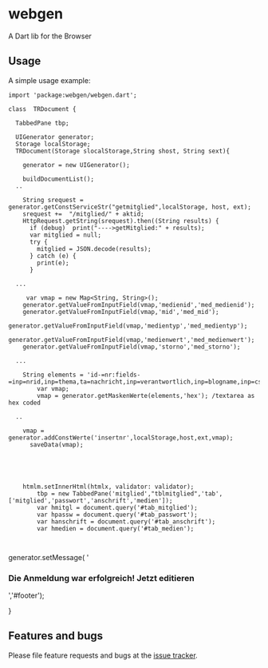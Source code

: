 # webgen

A Dart lib for the Browser

## Usage

A simple usage example:

  

```
import 'package:webgen/webgen.dart';

class  TRDocument {
  
  TabbedPane tbp;
  
  UIGenerator generator;
  Storage localStorage;
  TRDocument(Storage slocalStorage,String shost, String sext){
  
    generator = new UIGenerator();
     
    buildDocumentList();
  ..
     
    String srequest = generator.getConstServiceStr("getmitglied",localStorage, host, ext);
    srequest +=  "/mitglied/" + aktid;
    HttpRequest.getString(srequest).then((String results) {
      if (debug)  print("---->getMitglied:" + results);
      var mitglied = null;
      try {
        mitglied = JSON.decode(results);
      } catch (e) {
        print(e);
      }

  ...
  
     var vmap = new Map<String, String>();
    generator.getValueFromInputField(vmap,'medienid','med_medienid');
    generator.getValueFromInputField(vmap,'mid','med_mid');
    generator.getValueFromInputField(vmap,'medientyp','med_medientyp');
    generator.getValueFromInputField(vmap,'medienwert','med_medienwert');
    generator.getValueFromInputField(vmap,'storno','med_storno');

  ... 
    
    String elements = 'id-=nr:fields-=inp=nrid,inp=thema,ta=nachricht,inp=verantwortlich,inp=blogname,inp=cssclass,inp=verknuepft,inp=kategorie,inp=erstellt';
        var vmap;
        vmap = generator.getMaskenWerte(elements,'hex'); /textarea as hex coded
        
  ..
   
    vmap = generator.addConstWerte('insertnr',localStorage,host,ext,vmap);
      saveData(vmap);
   
   
        
    
    
    htmlm.setInnerHtml(htmlx, validator: validator);
        tbp = new TabbedPane('mitglied',"tblmitglied",'tab',['mitglied','passwort','anschrift','medien']);
        var hmitgl = document.query('#tab_mitglied');
        var hpassw = document.query('#tab_passwort');
        var hanschrift = document.query('#tab_anschrift');
        var hmedien = document.query('#tab_medien');



```

    
  generator.setMessage(
        '<h3 class="good">Die Anmeldung war erfolgreich! Jetzt editieren</h3>','#footer');  
    
    
    
    
    
    
  }















## Features and bugs

Please file feature requests and bugs at the [issue tracker][tracker].

[tracker]: http://example.com/issues/replaceme
